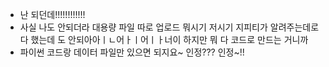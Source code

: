 - 난 되던데!!!!!!!!!!!!
- 사실 나도 안되더라 대용량 파일 따로 업로드 뭐시기 저시기 지피티가 알려주는데로 다 했는데 도  안되아아ㅣㄴ어ㅏㅣ어ㅣㅏ너이 하지만 뭐 다 코드로 만드는 거니까
- 파이썬 코드랑 데이터 파일만 있으면 되지요~ 인정??? 인정~!!
